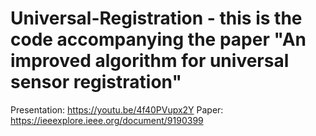 # Universal-Registration - this is the code accompanying the paper "An improved algorithm for universal sensor registration"
Presentation: https://youtu.be/4f40PVupx2Y
Paper: https://ieeexplore.ieee.org/document/9190399
